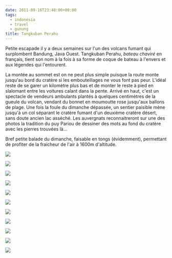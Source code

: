 ```yaml
---
date: 2011-09-16T23:48:00+00:00
tags:
  - indonesia
  - travel
  - gunung
title: Tangkuban Perahu
---
```


Petite escapade il y a deux semaines sur l'un des volcans fumant qui surplombent Bandung, Java Ouest. Tangkuban Perahu, *bateau chaviré* en français, tient son nom à la fois à sa forme de coque de bateau à l'envers et aux légendes qui l'entourent.

La montée au sommet est on ne peut plus simple puisque la route monte jusqu'au bord du cratère si les embouteillages ne vous font pas peur. L'idéal reste de se garer un kilomètre plus bas et de monter le reste à pied en slalomant entre les voitures calant dans la pente. Arrivé en haut, c'est un spectacle de vendeurs ambulants plantés à quelques centimètres de la gueule du volcan, vendant du bonnet en moumoutte rose jusqu'aux ballons de plage. Une fois la foule du dimanche dépassée, un sentier paisible mène jusqu'à un col séparant le cratère fumant d'un deuxième cratère désert, sans doute ancien lac asséché. Les auvergnats reconnaitreront sur une des photos la tradition du puy Pariou de dessiner des mots au fond du cratère avec les pierres trouvées là...

Bref petite balade du dimanche, faisable en tongs (évidemment), permettant de profiter de la fraicheur de l'air à 1600m d'altitude.

![](assets/media/Tangkuban_Perahu_tagphotos_wee/DSC_6558.jpg)

![](assets/media/Tangkuban_Perahu_tagphotos_wee/DSC_6575.jpg)

![](assets/media/Tangkuban_Perahu_tagphotos_wee/DSC_6586.jpg)

![](assets/media/Tangkuban_Perahu_tagphotos_wee/DSC_6599.jpg)

![](assets/media/Tangkuban_Perahu_tagphotos_wee/DSC_6605.jpg)

![](assets/media/Tangkuban_Perahu_tagphotos_wee/DSC_6623.jpg)

![](assets/media/Tangkuban_Perahu_tagphotos_wee/DSC_6653.jpg)

![](assets/media/Tangkuban_Perahu_tagphotos_wee/DSC_6678.jpg)

![](assets/media/Tangkuban_Perahu_tagphotos_wee/DSC_6702.jpg)

![](assets/media/Tangkuban_Perahu_tagphotos_wee/DSC_6715.jpg)

![](assets/media/Tangkuban_Perahu_tagphotos_wee/DSC_6742.jpg)